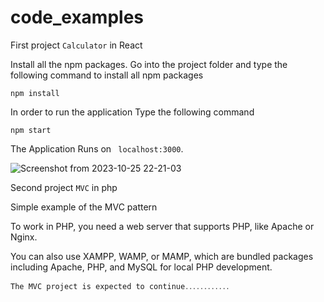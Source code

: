 # code_examples

First project ```Calculator``` in React

Install all the npm packages. Go into the project folder and type the following command to install all npm packages

```npm install```

In order to run the application Type the following command

```npm start```

The Application Runs on ``` localhost:3000```.

![Screenshot from 2023-10-25 22-21-03](https://github.com/hovhannisyannarine/code_examples/assets/143603401/eb6d92b2-fab3-47d6-9ad2-cdf9c4fd72e0)

Second project  ``` MVC ```  in  php 

Simple example of the MVC pattern

To work in PHP, you need a web server that supports PHP, like Apache or Nginx.

You can also use XAMPP, WAMP, or MAMP, which are
bundled packages including Apache, PHP, and MySQL for local PHP development.

```The MVC project is expected to continue․․․․․․․․․․․․```
